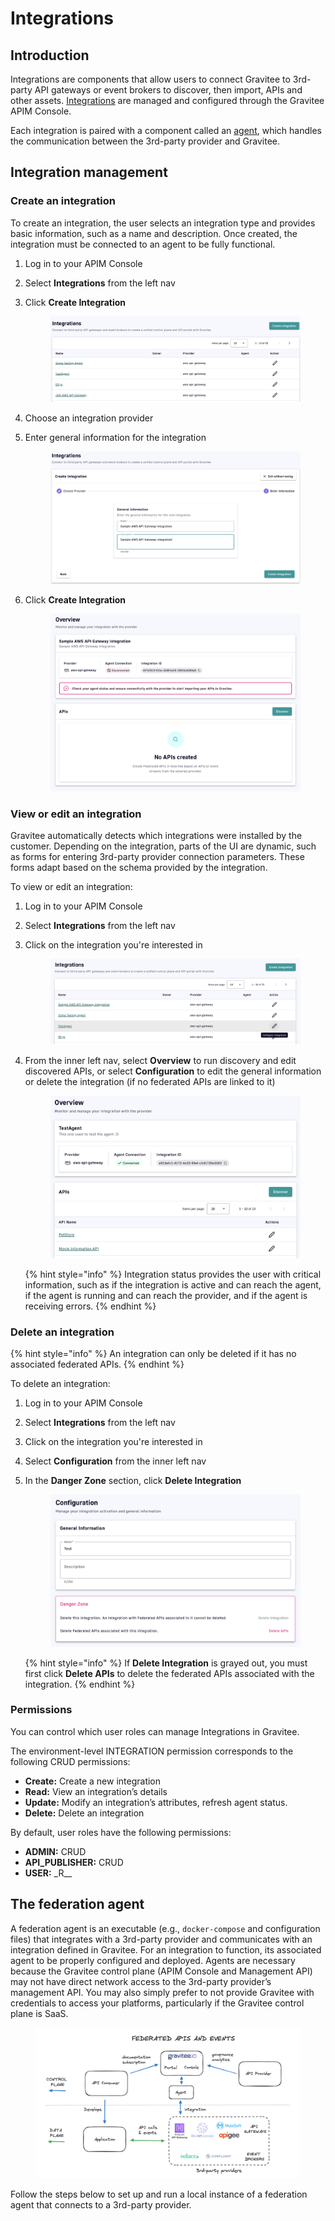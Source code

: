 # Integrations

## Introduction

Integrations are components that allow users to connect Gravitee to 3rd-party API gateways or event brokers to discover, then import, APIs and other assets. [Integrations](integrations.md#integration-management) are managed and configured through the Gravitee APIM Console.&#x20;

Each integration is paired with a component called an [agent](integrations.md#the-federation-agent), which handles the communication between the 3rd-party provider and Gravitee.

## Integration management

### Create an integration

To create an integration, the user selects an integration type and provides basic information, such as a name and description. Once created, the integration must be connected to an agent to be fully functional.

1. Log in to your APIM Console
2. Select **Integrations** from the left nav
3.  Click **Create Integration**&#x20;

    <figure><img src="../../../.gitbook/assets/integration_create.png" alt=""><figcaption></figcaption></figure>
4. Choose an integration provider
5.  Enter general information for the integration&#x20;

    <figure><img src="../../../.gitbook/assets/integration_general info.png" alt=""><figcaption></figcaption></figure>
6.  Click **Create Integration**&#x20;

    <figure><img src="../../../.gitbook/assets/integration_overview.png" alt=""><figcaption></figcaption></figure>

### View or edit an integration

Gravitee automatically detects which integrations were installed by the customer. Depending on the integration, parts of the UI are dynamic, such as forms for entering 3rd-party provider connection parameters. These forms adapt based on the schema provided by the integration.&#x20;

To view or edit an integration:

1. Log in to your APIM Console
2. Select **Integrations** from the left nav
3.  Click on the integration you're interested in&#x20;

    <figure><img src="../../../.gitbook/assets/integration_edit 2.png" alt=""><figcaption></figcaption></figure>
4.  From the inner left nav, select **Overview** to run discovery and edit discovered APIs, or select **Configuration** to edit the general information or delete the integration (if no federated APIs are linked to it)&#x20;

    <figure><img src="../../../.gitbook/assets/integration_edit 3.png" alt=""><figcaption></figcaption></figure>



    {% hint style="info" %}
    Integration status provides the user with critical information, such as if the integration is active and can reach the agent, if the agent is running and can reach the provider, and if the agent is receiving errors.
    {% endhint %}

### Delete an integration

{% hint style="info" %}
An integration can only be deleted if it has no associated federated APIs.&#x20;
{% endhint %}

To delete an integration:

1. Log in to your APIM Console
2. Select **Integrations** from the left nav
3. Click on the integration you're interested in&#x20;
4. Select **Configuration** from the inner left nav
5.  In the **Danger Zone** section, click **Delete Integration**&#x20;

    <figure><img src="../../../.gitbook/assets/integration delete.png" alt=""><figcaption></figcaption></figure>



    {% hint style="info" %}
    If **Delete Integration** is grayed out, you must first click **Delete APIs** to delete the federated APIs associated with the integration.
    {% endhint %}

### Permissions

You can control which user roles can manage Integrations in Gravitee.

The environment-level INTEGRATION permission corresponds to the following CRUD permissions:

* **Create:** Create a new integration
* **Read:** View an integration’s details
* **Update:** Modify an integration’s attributes, refresh agent status.
* **Delete:** Delete an integration

By default, user roles have the following permissions:

* **ADMIN:** CRUD
* **API\_PUBLISHER:** CRUD
* **USER:** \_R\_\_

## The federation agent

A federation agent is an executable (e.g., `docker-compose` and configuration files) that integrates with a 3rd-party provider and communicates with an integration defined in Gravitee. For an integration to function, its associated agent to be properly configured and deployed. Agents are necessary because the Gravitee control plane (APIM Console and Management API) may not have direct network access to the 3rd-party provider’s management API. You may also simply prefer to not provide Gravitee with credentials to access your platforms, particularly if the Gravitee control plane is SaaS.

<figure><img src="../../../.gitbook/assets/federation agent diagram.png" alt=""><figcaption></figcaption></figure>

Follow the steps below to set up and run a local instance of a federation agent that connects to a 3rd-party provider.
